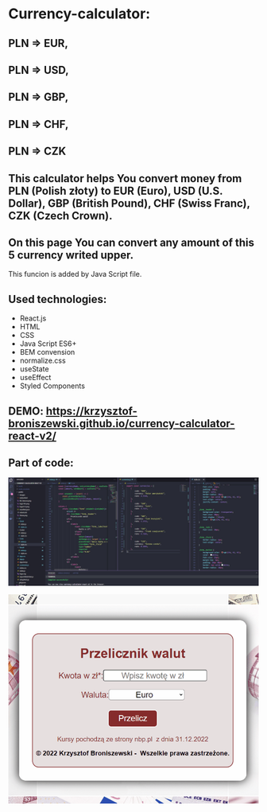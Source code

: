 # Currency-calculator: 
## PLN => EUR, 
## PLN => USD, 
## PLN => GBP,
## PLN => CHF,
## PLN => CZK

## This calculator helps You convert money from PLN (Polish złoty) to EUR (Euro), USD (U.S. Dollar), GBP (British Pound), CHF (Swiss Franc), CZK (Czech Crown).

## On this page You can convert any amount of this 5 currency writed upper.
This funcion is added by Java Script file.

## Used technologies:
- React.js
- HTML
- CSS
- Java Script ES6+
- BEM convension
- normalize.css
- useState
- useEffect
- Styled Components

## DEMO: https://krzysztof-broniszewski.github.io/currency-calculator-react-v2/

## Part of code:
![Part of code](./part_of_code.jpg)

![Demo animation](./Demo.gif)



